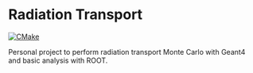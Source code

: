 # Radiation Transport

[![CMake](https://github.com/lobis/radiation-transport/actions/workflows/cmake.yml/badge.svg)](https://github.com/lobis/radiation-transport/actions/workflows/cmake.yml)

Personal project to perform radiation transport Monte Carlo with Geant4 and basic analysis with ROOT.

